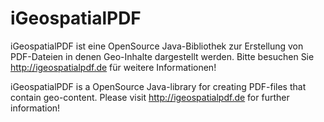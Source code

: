 # iGeospatialPDF
iGeospatialPDF ist eine OpenSource Java-Bibliothek zur Erstellung von PDF-Dateien in denen Geo-Inhalte dargestellt werden.
Bitte besuchen Sie http://igeospatialpdf.de für weitere Informationen!

iGeospatialPDF is a OpenSource Java-library for creating PDF-files that contain geo-content. 
Please visit http://igeospatialpdf.de for further information!
